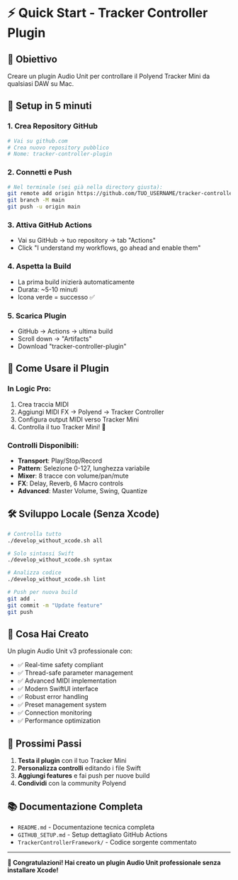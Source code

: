 # ⚡ Quick Start - Tracker Controller Plugin

## 🎯 Obiettivo
Creare un plugin Audio Unit per controllare il Polyend Tracker Mini da qualsiasi DAW su Mac.

## 🚀 Setup in 5 minuti

### 1. Crea Repository GitHub
```bash
# Vai su github.com
# Crea nuovo repository pubblico
# Nome: tracker-controller-plugin
```

### 2. Connetti e Push
```bash
# Nel terminale (sei già nella directory giusta):
git remote add origin https://github.com/TUO_USERNAME/tracker-controller-plugin.git
git branch -M main
git push -u origin main
```

### 3. Attiva GitHub Actions
- Vai su GitHub → tuo repository → tab "Actions"
- Click "I understand my workflows, go ahead and enable them"

### 4. Aspetta la Build
- La prima build inizierà automaticamente
- Durata: ~5-10 minuti
- Icona verde = successo ✅

### 5. Scarica Plugin
- GitHub → Actions → ultima build
- Scroll down → "Artifacts"
- Download "tracker-controller-plugin"

## 🎵 Come Usare il Plugin

### In Logic Pro:
1. Crea traccia MIDI
2. Aggiungi MIDI FX → Polyend → Tracker Controller
3. Configura output MIDI verso Tracker Mini
4. Controlla il tuo Tracker Mini! 🎉

### Controlli Disponibili:
- **Transport**: Play/Stop/Record
- **Pattern**: Selezione 0-127, lunghezza variabile
- **Mixer**: 8 tracce con volume/pan/mute
- **FX**: Delay, Reverb, 6 Macro controls
- **Advanced**: Master Volume, Swing, Quantize

## 🛠️ Sviluppo Locale (Senza Xcode)

```bash
# Controlla tutto
./develop_without_xcode.sh all

# Solo sintassi Swift
./develop_without_xcode.sh syntax

# Analizza codice
./develop_without_xcode.sh lint

# Push per nuova build
git add .
git commit -m "Update feature"
git push
```

## 📱 Cosa Hai Creato

Un plugin Audio Unit v3 professionale con:
- ✅ Real-time safety compliant
- ✅ Thread-safe parameter management
- ✅ Advanced MIDI implementation
- ✅ Modern SwiftUI interface
- ✅ Robust error handling
- ✅ Preset management system
- ✅ Connection monitoring
- ✅ Performance optimization

## 🎯 Prossimi Passi

1. **Testa il plugin** con il tuo Tracker Mini
2. **Personalizza controlli** editando i file Swift
3. **Aggiungi features** e fai push per nuove build
4. **Condividi** con la community Polyend

## 📚 Documentazione Completa

- `README.md` - Documentazione tecnica completa
- `GITHUB_SETUP.md` - Setup dettagliato GitHub Actions
- `TrackerControllerFramework/` - Codice sorgente commentato

---

**🎉 Congratulazioni! Hai creato un plugin Audio Unit professionale senza installare Xcode!** 